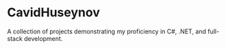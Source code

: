 # CavidHuseynov
A collection of projects demonstrating my proficiency in C#, .NET, and full-stack development.
